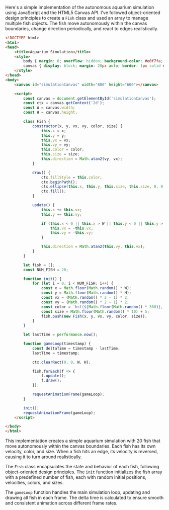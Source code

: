 Here's a simple implementation of the autonomous aquarium simulation using JavaScript and the HTML5 Canvas API. I've followed object-oriented design principles to create a `Fish` class and used an array to manage multiple fish objects. The fish move autonomously within the canvas boundaries, change direction periodically, and react to edges realistically.

```html
<!DOCTYPE html>
<html>
<head>
    <title>Aquarium Simulation</title>
    <style>
        body { margin: 0; overflow: hidden; background-color: #e0f7fa; }
        canvas { display: block; margin: 20px auto; border: 1px solid #888; background-color:rgb(207, 247, 255); }
    </style>
</head>
<body>
    <canvas id="simulationCanvas" width="800" height="600"></canvas>

    <script>
        const canvas = document.getElementById('simulationCanvas');
        const ctx = canvas.getContext('2d');
        const W = canvas.width;
        const H = canvas.height;

        class Fish {
            constructor(x, y, vx, vy, color, size) {
                this.x = x;
                this.y = y;
                this.vx = vx;
                this.vy = vy;
                this.color = color;
                this.size = size;
                this.direction = Math.atan2(vy, vx);
            }

            draw() {
                ctx.fillStyle = this.color;
                ctx.beginPath();
                ctx.ellipse(this.x, this.y, this.size, this.size, 0, 0, 2 * Math.PI);
                ctx.fill();
            }

            update() {
                this.x += this.vx;
                this.y += this.vy;

                if (this.x < 0 || this.x > W || this.y < 0 || this.y > H) {
                    this.vx = -this.vx;
                    this.vy = -this.vy;
                }

                this.direction = Math.atan2(this.vy, this.vx);
            }
        }

        let fish = [];
        const NUM_FISH = 20;

        function init() {
            for (let i = 0; i < NUM_FISH; i++) {
                const x = Math.floor(Math.random() * W);
                const y = Math.floor(Math.random() * H);
                const vx = (Math.random() * 2 - 1) * 2;
                const vy = (Math.random() * 2 - 1) * 2;
                const color = `hsl(${Math.floor(Math.random() * 360)}, 50%, 50%)`;
                const size = Math.floor(Math.random() * 10) + 5;
                fish.push(new Fish(x, y, vx, vy, color, size));
            }
        }

        let lastTime = performance.now();

        function gameLoop(timestamp) {
            const deltaTime = timestamp - lastTime;
            lastTime = timestamp;

            ctx.clearRect(0, 0, W, H);

            fish.forEach(f => {
                f.update();
                f.draw();
            });

            requestAnimationFrame(gameLoop);
        }

        init();
        requestAnimationFrame(gameLoop);
    </script>

</body>
</html>
```

This implementation creates a simple aquarium simulation with 20 fish that move autonomously within the canvas boundaries. Each fish has its own velocity, color, and size. When a fish hits an edge, its velocity is reversed, causing it to turn around realistically.

The `Fish` class encapsulates the state and behavior of each fish, following object-oriented design principles. The `init` function initializes the fish array with a predefined number of fish, each with random initial positions, velocities, colors, and sizes.

The `gameLoop` function handles the main simulation loop, updating and drawing all fish in each frame. The delta time is calculated to ensure smooth and consistent animation across different frame rates.

<!-- Benchmark Info -->
<!-- Backend: llamacpp -->
<!-- Model: Mistral-Nemo-Instruct-2407-Q4_K_L.gguf -->
<!-- Prompt: aquarium.md -->
<!-- Generation Time: 11.34s -->
<!-- Fallback Used: False -->